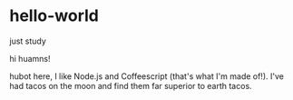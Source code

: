 # hello-world
just study

hi huamns!

hubot here, I like Node.js and Coffeescript (that's what I'm made of!).
I've had tacos on the moon and find them far superior to earth tacos.
